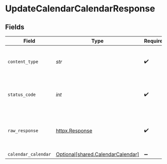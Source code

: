 # UpdateCalendarCalendarResponse


## Fields

| Field                                                                        | Type                                                                         | Required                                                                     | Description                                                                  |
| ---------------------------------------------------------------------------- | ---------------------------------------------------------------------------- | ---------------------------------------------------------------------------- | ---------------------------------------------------------------------------- |
| `content_type`                                                               | *str*                                                                        | :heavy_check_mark:                                                           | HTTP response content type for this operation                                |
| `status_code`                                                                | *int*                                                                        | :heavy_check_mark:                                                           | HTTP response status code for this operation                                 |
| `raw_response`                                                               | [httpx.Response](https://www.python-httpx.org/api/#response)                 | :heavy_check_mark:                                                           | Raw HTTP response; suitable for custom response parsing                      |
| `calendar_calendar`                                                          | [Optional[shared.CalendarCalendar]](../../models/shared/calendarcalendar.md) | :heavy_minus_sign:                                                           | Successful                                                                   |